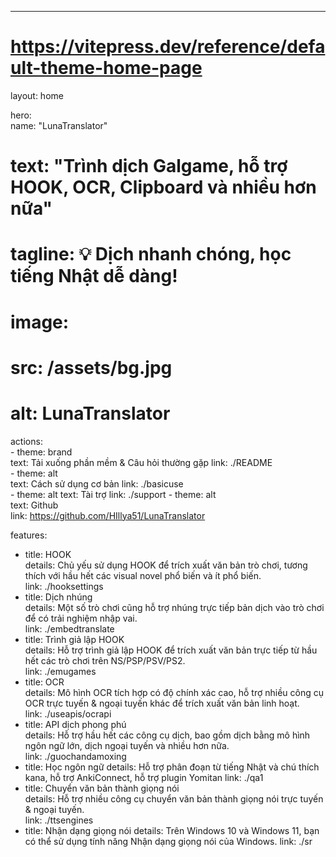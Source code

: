 ---  
# https://vitepress.dev/reference/default-theme-home-page  
layout: home  

hero:  
  name: "LunaTranslator"  
  # text: "Trình dịch Galgame, hỗ trợ HOOK, OCR, Clipboard và nhiều hơn nữa"  
  # tagline: 💡 Dịch nhanh chóng, học tiếng Nhật dễ dàng!  
  # image:  
  #   src: /assets/bg.jpg  
  #   alt: LunaTranslator  
  actions:  
    - theme: brand  
      text: Tải xuống phần mềm & Câu hỏi thường gặp
      link: ./README  
    - theme: alt  
      text: Cách sử dụng cơ bản
      link: ./basicuse  
    - theme: alt
      text: Tài trợ
      link: ./support
    - theme: alt  
      text: Github  
      link: https://github.com/HIllya51/LunaTranslator  

features:  
  - title: HOOK  
    details: Chủ yếu sử dụng HOOK để trích xuất văn bản trò chơi, tương thích với hầu hết các visual novel phổ biến và ít phổ biến.  
    link: ./hooksettings
  - title: Dịch nhúng  
    details: Một số trò chơi cũng hỗ trợ nhúng trực tiếp bản dịch vào trò chơi để có trải nghiệm nhập vai.  
    link: ./embedtranslate
  - title: Trình giả lập HOOK  
    details: Hỗ trợ trình giả lập HOOK để trích xuất văn bản trực tiếp từ hầu hết các trò chơi trên NS/PSP/PSV/PS2.  
    link: ./emugames
  - title: OCR  
    details: Mô hình OCR tích hợp có độ chính xác cao, hỗ trợ nhiều công cụ OCR trực tuyến & ngoại tuyến khác để trích xuất văn bản linh hoạt.  
    link: ./useapis/ocrapi
  - title: API dịch phong phú  
    details: Hỗ trợ hầu hết các công cụ dịch, bao gồm dịch bằng mô hình ngôn ngữ lớn, dịch ngoại tuyến và nhiều hơn nữa.  
    link: ./guochandamoxing
  - title: Học ngôn ngữ
    details: Hỗ trợ phân đoạn từ tiếng Nhật và chú thích kana, hỗ trợ AnkiConnect, hỗ trợ plugin Yomitan
    link: ./qa1
  - title: Chuyển văn bản thành giọng nói  
    details: Hỗ trợ nhiều công cụ chuyển văn bản thành giọng nói trực tuyến & ngoại tuyến.  
    link: ./ttsengines
  - title: Nhận dạng giọng nói
    details: Trên Windows 10 và Windows 11, bạn có thể sử dụng tính năng Nhận dạng giọng nói của Windows.
    link: ./sr
